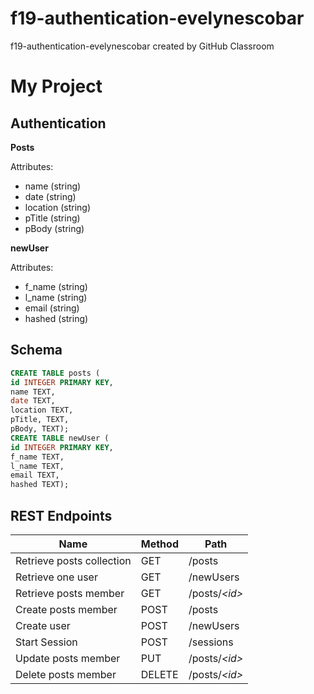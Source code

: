 # f19-authentication-evelynescobar
f19-authentication-evelynescobar created by GitHub Classroom
# My Project

## Authentication

**Posts**

Attributes:

* name (string)
* date (string)
* location (string)
* pTitle (string)
* pBody (string)

**newUser**

Attributes:

* f_name (string)
* l_name (string)
* email (string)
* hashed (string)

## Schema

```sql
CREATE TABLE posts (
id INTEGER PRIMARY KEY,
name TEXT,
date TEXT,
location TEXT,
pTitle, TEXT,
pBody, TEXT);
CREATE TABLE newUser (
id INTEGER PRIMARY KEY,
f_name TEXT,
l_name TEXT,
email TEXT,
hashed TEXT);
```

## REST Endpoints

Name                           | Method | Path
-------------------------------|--------|------------------
Retrieve posts collection | GET    | /posts
Retrieve one user          | GET    | /newUsers
Retrieve posts member     | GET    | /posts/*\<id\>*
Create posts member       | POST   | /posts
Create user               | POST   | /newUsers
Start Session             | POST   | /sessions
Update posts member       | PUT    | /posts/*\<id\>*
Delete posts member       | DELETE | /posts/*\<id\>*
